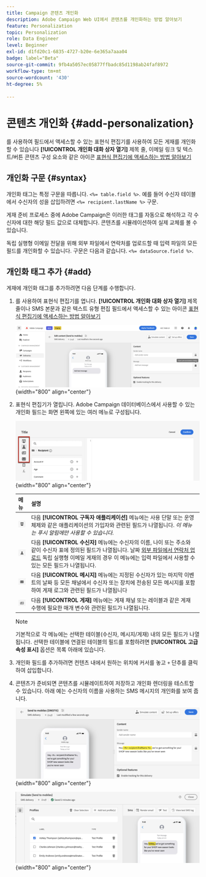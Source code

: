 ```yaml
---
title: Campaign 콘텐츠 개인화
description: Adobe Campaign Web UI에서 콘텐츠를 개인화하는 방법 알아보기
feature: Personalization
topic: Personalization
role: Data Engineer
level: Beginner
exl-id: d1fd20c1-6835-4727-b20e-6e365a7aaa04
badge: label="Beta"
source-git-commit: 9fb4a5057ec05877ffbadc85d1198ab24faf8972
workflow-type: tm+mt
source-wordcount: '430'
ht-degree: 5%

---
```



# 콘텐츠 개인화 {#add-personalization}

를 사용하여 필드에서 액세스할 수 있는 표현식 편집기를 사용하여 모든 게재를 개인화할 수 있습니다 **[!UICONTROL 개인화 대화 상자 열기]** 제목 줄, 이메일 링크 및 텍스트/버튼 콘텐츠 구성 요소와 같은 아이콘 [표현식 편집기에 액세스하는 방법 알아보기](gs-personalization.md/#access)

## 개인화 구문 {#syntax}

개인화 태그는 특정 구문을 따릅니다. `<%= table.field %>`. 예를 들어 수신자 테이블에서 수신자의 성을 삽입하려면 `<%= recipient.lastName %>` 구문.

게재 준비 프로세스 중에 Adobe Campaign은 이러한 태그를 자동으로 해석하고 각 수신자에 대한 해당 필드 값으로 대체합니다. 콘텐츠를 시뮬레이션하여 실제 교체를 볼 수 있습니다.

독립 실행형 이메일 전달을 위해 외부 파일에서 연락처를 업로드할 때 입력 파일의 모든 필드를 개인화할 수 있습니다. 구문은 다음과 같습니다. `<%= dataSource.field %>`.

## 개인화 태그 추가 {#add}

게재에 개인화 태그를 추가하려면 다음 단계를 수행합니다.

1. 를 사용하여 표현식 편집기를 엽니다. **[!UICONTROL 개인화 대화 상자 열기]** 제목 줄이나 SMS 본문과 같은 텍스트 유형 편집 필드에서 액세스할 수 있는 아이콘 [표현식 편집기에 액세스하는 방법 알아보기](gs-personalization.md/#access)

   ![](assets/perso-access.png){width="800" align="center"}

1. 표현식 편집기가 열립니다. Adobe Campaign 데이터베이스에서 사용할 수 있는 개인화 필드는 화면 왼쪽에 있는 여러 메뉴로 구성됩니다.

   ![](assets/perso-insert-field.png){width="800" align="center"}

   | 메뉴 | 설명 |
   |-----|------------|
   | ![](assets/do-not-localize/perso-subscribers-menu.png) | 다음 **[!UICONTROL 구독자 애플리케이션]** 메뉴에는 사용 단말 또는 운영 체제와 같은 애플리케이션의 가입자와 관련된 필드가 나열됩니다. *이 메뉴는 푸시 알림에만 사용할 수 있습니다.* |
   | ![](assets/do-not-localize/perso-recipients-menu.png) | 다음 **[!UICONTROL 수신자]** 메뉴에는 수신자의 이름, 나이 또는 주소와 같이 수신자 표에 정의된 필드가 나열됩니다. 날짜 [외부 파일에서 연락처 업로드](../audience/file-audience.md) 독립 실행형 이메일 게재의 경우 이 메뉴에는 입력 파일에서 사용할 수 있는 모든 필드가 나열됩니다. |
   | ![](assets/do-not-localize/perso-message-menu.png) | 다음 **[!UICONTROL 메시지]** 메뉴에는 지정된 수신자가 있는 마지막 이벤트의 날짜 등 모든 채널에서 수신자 또는 장치에 전송된 모든 메시지를 포함하여 게재 로그와 관련된 필드가 나열됩니다 |
   | ![](assets/do-not-localize/perso-delivery-menu.png) | 다음 **[!UICONTROL 게재]** 메뉴에는 게재 채널 또는 레이블과 같은 게재 수행에 필요한 매개 변수와 관련된 필드가 나열됩니다. |

   >[!NOTE]
   >
   >기본적으로 각 메뉴에는 선택한 테이블(수신자, 메시지/게재) 내의 모든 필드가 나열됩니다. 선택한 테이블에 연결된 테이블의 필드를 포함하려면 **[!UICONTROL 고급 속성 표시]** 옵션은 목록 아래에 있습니다.

1. 개인화 필드를 추가하려면 컨텐츠 내에서 원하는 위치에 커서를 놓고 `+` 단추를 클릭하여 삽입합니다.

1. 콘텐츠가 준비되면 콘텐츠를 시뮬레이트하여 저장하고 개인화 렌더링을 테스트할 수 있습니다. 아래 예는 수신자의 이름을 사용하는 SMS 메시지의 개인화를 보여 줍니다.

   ![](assets/perso-preview1.png){width="800" align="center"}

   ![](assets/perso-preview2.png){width="800" align="center"}
